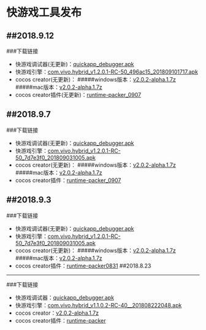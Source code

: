 # 快游戏工具发布
##2018.9.12
---
###下载链接
* 快游戏调试器(无更新)：[quickapp_debugger.apk](https://statres.quickapp.cn/quickapp/quickapp/201806/file/quickapp_debugger.apk)
* 快游戏引擎：[com.vivo.hybrid_v1.2.0.1-RC-50_496ac15_201809101717.apk](https://github.com/JerryMoon/JerryMoon.github.io/raw/master/res/apk/com.vivo.hybrid_v1.2.0.1-RC-50_496ac15_201809101717.apk)
* cocos creator(无更新)：
#####windows版本：[v2.0.2-alpha.1.7z](http://47.98.62.68/cocos-runtime-demo/creator/CocosCreator_v2.0.2-alpha.1.7z)
#####mac版本：[v2.0.2-alpha.1.7z](http://47.98.62.68/cocos-runtime-demo/creator/CocosCreator_v2.0.2-alpha.1_20180726.dmg?nsukey=xVTTNtSZ2MkDihu%2Fi1%2B9PKu4W4hYN88fNXvKEus%2B1B9gsbQ1gjHsJWa1DidZpnasf2oxuDzpSz46sIwnEJ0oqekJ%2FYOXddGoubS1ccuPuVDXe5XOIiojlFGfj5VBUgDmXpU1s62oRJxu4ml0HpK1jV2BHk%2BMvjcNjHFyhYpJEnXieawxIqOqOZh116szfDAZemNqQn7Dzqv9%2FaGB6D%2F8ww%3D%3D)
* cocos creator插件(无更新)：[runtime-packer_0907](https://github.com/JerryMoon/JerryMoon.github.io/raw/master/res/cocos-creator/runtime-packer_0907.zip)

##2018.9.7
---
###下载链接
* 快游戏调试器(无更新)：[quickapp_debugger.apk](https://statres.quickapp.cn/quickapp/quickapp/201806/file/quickapp_debugger.apk)
* 快游戏引擎：[com.vivo.hybrid_v1.2.0.1-RC-50_7d7e3f0_201809031005.apk](https://github.com/JerryMoon/JerryMoon.github.io/raw/master/res/apk/com.vivo.hybrid_v1.2.0.1-RC-50_ea0f562_201809061539.apk)
* cocos creator(无更新)：
#####windows版本：[v2.0.2-alpha.1.7z](http://47.98.62.68/cocos-runtime-demo/creator/CocosCreator_v2.0.2-alpha.1.7z)
#####mac版本：[v2.0.2-alpha.1.7z](http://47.98.62.68/cocos-runtime-demo/creator/CocosCreator_v2.0.2-alpha.1_20180726.dmg?nsukey=xVTTNtSZ2MkDihu%2Fi1%2B9PKu4W4hYN88fNXvKEus%2B1B9gsbQ1gjHsJWa1DidZpnasf2oxuDzpSz46sIwnEJ0oqekJ%2FYOXddGoubS1ccuPuVDXe5XOIiojlFGfj5VBUgDmXpU1s62oRJxu4ml0HpK1jV2BHk%2BMvjcNjHFyhYpJEnXieawxIqOqOZh116szfDAZemNqQn7Dzqv9%2FaGB6D%2F8ww%3D%3D)
* cocos creator插件：[runtime-packer_0907](https://github.com/JerryMoon/JerryMoon.github.io/raw/master/res/cocos-creator/runtime-packer_0907.zip)

##2018.9.3
---
###下载链接
* 快游戏调试器(无更新)：[quickapp_debugger.apk](https://statres.quickapp.cn/quickapp/quickapp/201806/file/quickapp_debugger.apk)
* 快游戏引擎：[com.vivo.hybrid_v1.2.0.1-RC-50_7d7e3f0_201809031005.apk](https://github.com/JerryMoon/JerryMoon.github.io/raw/master/res/apk/com.vivo.hybrid_v1.2.0.1-RC-50_7d7e3f0_201809031005.apk)
* cocos creator(无更新)：
#####windows版本：[v2.0.2-alpha.1.7z](http://47.98.62.68/cocos-runtime-demo/creator/CocosCreator_v2.0.2-alpha.1.7z)
#####mac版本：[v2.0.2-alpha.1.7z](http://47.98.62.68/cocos-runtime-demo/creator/CocosCreator_v2.0.2-alpha.1_20180726.dmg?nsukey=xVTTNtSZ2MkDihu%2Fi1%2B9PKu4W4hYN88fNXvKEus%2B1B9gsbQ1gjHsJWa1DidZpnasf2oxuDzpSz46sIwnEJ0oqekJ%2FYOXddGoubS1ccuPuVDXe5XOIiojlFGfj5VBUgDmXpU1s62oRJxu4ml0HpK1jV2BHk%2BMvjcNjHFyhYpJEnXieawxIqOqOZh116szfDAZemNqQn7Dzqv9%2FaGB6D%2F8ww%3D%3D)
* cocos creator插件：[runtime-packer0831](https://github.com/JerryMoon/JerryMoon.github.io/raw/master/res/cocos-creator/runtime-packer0831.zip)
##2018.8.23
---
###下载链接
* 快游戏调试器：[quickapp_debugger.apk](https://statres.quickapp.cn/quickapp/quickapp/201806/file/quickapp_debugger.apk)
* 快游戏引擎：[com.vivo.hybrid_v1.1.0.2-RC-40__201808222048.apk](https://github.com/JerryMoon/JerryMoon.github.io/raw/master/res/apk/com.vivo.hybrid_v1.1.0.2-RC-40__201808222048.apk)
* cocos creator：[v2.0.2-alpha.1.7z](http://47.98.62.68/cocos-runtime-demo/creator/CocosCreator_v2.0.2-alpha.1.7z)
* cocos creator插件：[runtime-packer](https://github.com/JerryMoon/JerryMoon.github.io/raw/master/res/cocos-creator/runtime-packer.rar)